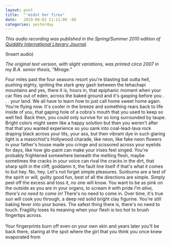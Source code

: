 ```yaml
---
layout: post
title:  "'midst her fires"
date:   2019-08-01 11:11:00 -00
categories: yesterday
---
```


*This audio recording was published in the Spring/Summer 2010 edition of [Quiddity International Literary Journal](http://quidditylit.org/issue03-1/index.html).*

(Insert audio)

*The original text version, with slight variations, was printed circa 2007 in my B.A. senior thesis, "Mirage."*

Four miles past the four seasons resort you're blasting bat outta hell, pushing eighty, igniting the stark grey gash between the tehachapi mountains and yes, there it is, hours in, that epiphanic moment when your car flies out of eden, across the baked ground and it's gasping before you . . . your land. We all have to learn how to just call home sweet home again. You're flying now. It's cooler in the breeze and something rears back to life inside of you, that gaping hole of a cobra's mouth that you used to keep so well fed. Back then, you could only survive for so long surrounded by taupe. Bright colors might seem like a happy solution but then you weren't after that that you wanted experience so you sank into coal-lead-lava rock draping black across your tits, your ass, but then vibrant dye in such glaring light is a masochist's Hollywood charade, like neon, like fake neon flowers in your father's house made you cringe and scissored across your eyelids for days, like how glo-paint can make your irises feel singed. You're probably frightened somewhere beneath the melting flesh, maybe sometimes the cracks in your voice can rival the cracks in the dirt, that sharp split in the cliff, goddamn it, the fault line itself if that's what it comes to but hey. No, hey. Let's not forget simple pleasures. Sunburns are a test of the spirit or will, guilty good fun, best of all the directions are simple. Simply peel off the excess and toss it, no one will know. You want to be as pink on the outside as you are in your organs, to scream it with pride *I'm alive, there's no need to come in!* There's no need to come in. Over time, it's true sun will cook you through, a deep red solid bright clay figurine. You're still baking fever into your bones. The safest thing there is, there's no need to touch. Fragility loses its meaning when your flesh is too hot to brush fingertips across. 
<br/>
<br/>
Your fingerprints burn off even on your own skin and years later you'll be back there, staring at the spot where the girl that you think you once knew evaporated from

